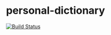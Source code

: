 # personal-dictionary

[![Build Status](https://travis-ci.org/bbuallbest/personal-dictionary.svg)](https://travis-ci.org/bbuallbest/personal-dictionary)
